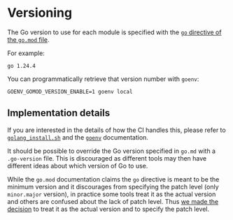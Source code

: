 # Versioning

The Go version to use for each module is specified with the [`go` directive of
the `go.mod` file](https://go.dev/doc/modules/gomod-ref#go).

For example:

```
go 1.24.4
```

You can programmatically retrieve that version number with `goenv`:
```
GOENV_GOMOD_VERSION_ENABLE=1 goenv local
```

## Implementation details

If you are interested in the details of how the CI handles this, please refer
to [`golang_install.sh`](https://github.com/geoadmin/infra-terraform-bgdi/blob/master/scripts/codebuild/golang_install.sh)
and the [`goenv`](https://github.com/go-nv/goenv) documentation.


It should be possible to override the Go version specified in `go.md` with a
`.go-version` file. This is discouraged as different tools may then have
different ideas about which version of Go to use.

While the `go.mod` documentation claims the `go` directive is meant to be the
minimum version and it discourages from specifying the patch level (only
`minor.major` version), in practice some tools treat it as the actual version
and others are confused about the lack of patch level. Thus
[we made the decision](https://swissgeoplatform.atlassian.net/wiki/x/BACDBw) to
treat it as the actual version and to specify the patch level.

